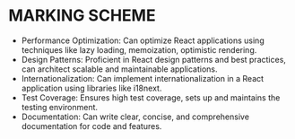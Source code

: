 # MARKING SCHEME

- Performance Optimization: Can optimize React applications using techniques like lazy loading, memoization, optimistic rendering.
- Design Patterns: Proficient in React design patterns and best practices, can architect scalable and maintainable applications.
- Internationalization: Can implement internationalization in a React application using libraries like i18next.
- Test Coverage: Ensures high test coverage, sets up and maintains the testing environment.
- Documentation: Can write clear, concise, and comprehensive documentation for code and features.
